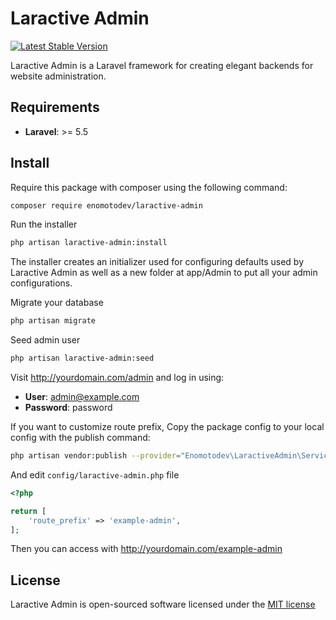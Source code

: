 # Laractive Admin

[![Latest Stable Version](https://poser.pugx.org/enomotodev/laractive-admin/v/stable.png)](https://packagist.org/packages/enomotodev/laractive-admin)

Laractive Admin is a Laravel framework for
creating elegant backends for website administration.

## Requirements

- **Laravel**: >= 5.5

## Install

Require this package with composer using the following command:

```bash
composer require enomotodev/laractive-admin
```

Run the installer

```bash
php artisan laractive-admin:install
```

The installer creates an initializer used for configuring defaults used by Laractive Admin as well as a new folder at app/Admin to put all your admin configurations.

Migrate your database

```bash
php artisan migrate
```

Seed admin user

```bash
php artisan laractive-admin:seed
```

Visit http://yourdomain.com/admin and log in using:

- **User**: admin@example.com
- **Password**: password

If you want to customize route prefix, Copy the package config to your local config with the publish command:

```bash
php artisan vendor:publish --provider="Enomotodev\LaractiveAdmin\ServiceProvider"
```

And edit `config/laractive-admin.php` file

```php
<?php

return [
    'route_prefix' => 'example-admin',
];
```

Then you can access with http://yourdomain.com/example-admin

## License

Laractive Admin is open-sourced software licensed under the [MIT license](http://opensource.org/licenses/MIT)
